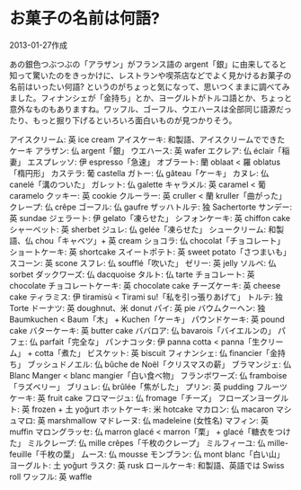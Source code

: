 # お菓子の名前は何語?

2013-01-27作成

あの銀色つぶつぶの「アラザン」がフランス語の argent「銀」に由来してると知って驚いたのをきっかけに、レストランや喫茶店などでよく見かけるお菓子の名前はいったい何語? というのがちょっと気になって、思いつくままに調べてみました。フィナンシェが「金持ち」とか、ヨーグルトがトルコ語とか、ちょっと意外なものもありますね。ワッフル、ゴーフル、ウエハースは全部同じ語源だったり、もっと掘り下げるといろいろ面白いものが見つかりそう。

アイスクリーム: 英 ice cream
アイスケーキ: 和製語、アイスクリームでできたケーキ
アラザン: 仏 argent「銀」
ウエハース: 英 wafer
エクレア: 仏 éclair「稲妻」
エスプレッソ: 伊 espresso「急速」
オブラート: 蘭 oblaat < 羅 oblatus「楕円形」
カステラ: 葡 castella
ガトー: 仏 gâteau「ケーキ」
カヌレ: 仏 canelé「溝のついた」
ガレット: 仏 galette
キャラメル: 英 caramel < 葡 caramelo
クッキー: 英 cookie
クルーラー: 英 cruller < 蘭 kruller「曲がった」
クレープ: 仏 crêpe
ゴーフル: 仏 gaufre
ザッハトルテ: 独 Sachertorte
サンデー: 英 sundae
ジェラート: 伊 gelato「凍らせた」
シフォンケーキ: 英 chiffon cake
シャーベット: 英 sherbet
ジュレ: 仏 gelée「凍らせた」
シュークリーム: 和製語、仏 chou「キャベツ」+ 英 cream
ショコラ: 仏 chocolat「チョコレート」
ショートケーキ: 英 shortcake
スイートポテト: 英 sweet potato「さつまいも」
スコーン: 英 scone
スフレ: 仏 soufflé「吹いた」
ゼリー: 英 jelly
ソルベ: 仏 sorbet
ダックワーズ: 仏 dacquoise
タルト: 仏 tarte
チョコレート: 英 chocolate
チョコレートケーキ: 英 chocolate cake
チーズケーキ: 英 cheese cake
ティラミス: 伊 tiramisù < Tirami su!「私を引っ張りあげて」
トルテ: 独 Torte
ドーナツ: 英 doughnut、米 donut
パイ: 英 pie
バウムクーヘン: 独 Baumkuchen < Baum「木」 + Kuchen「ケーキ」
パウンドケーキ: 英 pound cake
バターケーキ: 英 butter cake
ババロア: 仏 bavarois「バイエルンの」
パフェ: 仏 parfait「完全な」
パンナコッタ: 伊 panna cotta < panna「生クリーム」 + cotta「煮た」
ビスケット: 英 biscuit
フィナンシェ: 仏 financier「金持ち」
ブッシュドノエル: 仏 bûche de Noël「クリスマスの薪」
ブラマンジェ: 仏 Blanc Manger < blanc mangier「白い食べ物」
フランボワーズ: 仏 framboise「ラズベリー」
ブリュレ: 仏 brûlée「焦がした」
プリン: 英 pudding
フルーツケーキ: 英 fruit cake
フロマージュ: 仏 fromage「チーズ」
フローズンヨーグルト: 英 frozen + 土 yoğurt
ホットケーキ: 米 hotcake
マカロン: 仏 macaron
マシュマロ: 英 marshmallow
マドレーヌ: 仏 madeleine (女性名)
マフィン: 英 muffin
マロングラッセ: 仏 marron glacé < marron「栗」 + glacé「糖衣をつけた」
ミルクレープ: 仏 mille crêpes「千枚のクレープ」
ミルフィーユ: 仏 mille-feuille「千枚の葉」
ムース: 仏 mousse
モンブラン: 仏 mont blanc「白い山」
ヨーグルト: 土 yoğurt
ラスク: 英 rusk
ロールケーキ: 和製語、英語では Swiss roll
ワッフル: 英 waffle
